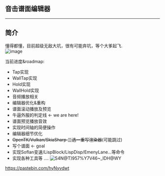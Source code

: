 ## 音击谱面编辑器
----
## 简介
懂得都懂，目前超级无敌大坑，很有可能弃坑，等个大爹起飞.<br>
![image](https://user-images.githubusercontent.com/7549173/148975306-6d95b2ab-0556-405d-ab3f-fef399d66a97.png)

当前进度&roadmap:
* Tap实现 
* WallTap实现 
* Hold实现 
* WallHold实现 
* 音频播放相关
* 编辑器优化&重构
* 谱面滚动播放及预览   
* 牛逼外服的判定线 <- we are here!
* 谱面预览播放音效
* 实现时间轴的简便操作
* 编辑器细节优化
* ~~OpenTK/Vulkan/SkiaSharp 三选一重写渲染器~~(可能跳过)
* 写个谱面  <- goal
* 实现Soflan变速/LispBlock/LispDisp/EmenyLane...等命令
* 实现各种工具等
....
![S4N@T)957%Y7V46~_IDH@WY](https://user-images.githubusercontent.com/7549173/149096560-e21b793a-fd24-4001-bbca-89ad7c44088f.jpg)


https://pastebin.com/hyNyvdwt
